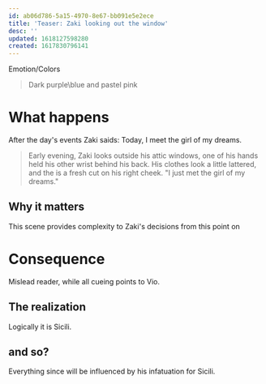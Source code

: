 ```yaml
---
id: ab06d786-5a15-4970-8e67-bb091e5e2ece
title: 'Teaser: Zaki looking out the window'
desc: ''
updated: 1618127598280
created: 1617830796141
---
```

Emotion/Colors
> Dark purple\blue and pastel pink

# What happens
After the day's events Zaki saids: Today, I meet the girl of my dreams.

> Early evening, Zaki looks outside his attic windows, one of his hands held his other wrist behind his back. His clothes look a little lattered, and the is a fresh cut on his right cheek. "I just met the girl of my dreams."

##  Why it matters
This scene provides complexity to Zaki's decisions from this point on

# Consequence
Mislead reader, while all cueing points to Vio.

## The realization
Logically it is Sicili.

## and so?
Everything since will be influenced by his infatuation for Sicili.
